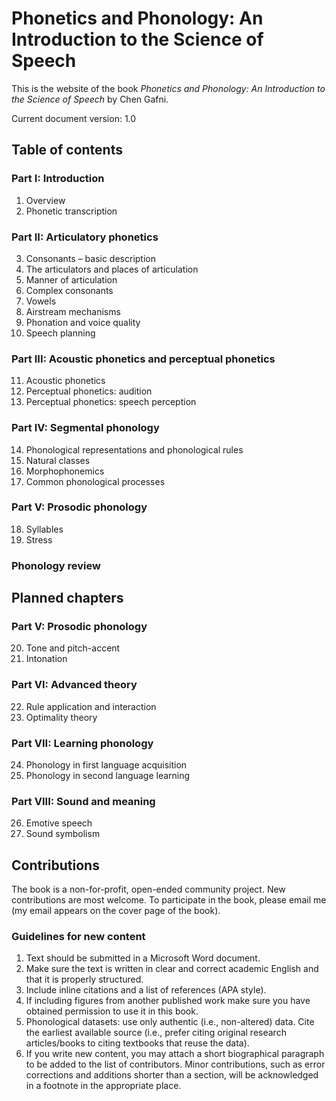 # Phonetics and Phonology: An Introduction to the Science of Speech
This is the website of the book _Phonetics and Phonology: An Introduction to the Science of Speech_ by Chen Gafni.

Current document version: 1.0

## Table of contents
### Part I: Introduction
1. Overview
2. Phonetic transcription

### Part II: Articulatory phonetics
3. Consonants – basic description
4. The articulators and places of articulation
5. Manner of articulation
6. Complex consonants
7. Vowels
8. Airstream mechanisms
9. Phonation and voice quality
10. Speech planning

### Part III: Acoustic phonetics and perceptual phonetics
11. Acoustic phonetics
12. Perceptual phonetics: audition
13. Perceptual phonetics: speech perception

### Part IV: Segmental phonology
14. Phonological representations and phonological rules
15. Natural classes
16. Morphophonemics
17. Common phonological processes

### Part V: Prosodic phonology
18. Syllables
19. Stress

### Phonology review

## Planned chapters
### Part V: Prosodic phonology
20. Tone and pitch-accent
21. Intonation

### Part VI: Advanced theory
22. Rule application and interaction
23. Optimality theory

### Part VII: Learning phonology
24. Phonology in first language acquisition
25. Phonology in second language learning

### Part VIII: Sound and meaning
26. Emotive speech
27. Sound symbolism

## Contributions
The book is a non-for-profit, open-ended community project. New contributions are most welcome.
To participate in the book, please email me (my email appears on the cover page of the book).
### Guidelines for new content
1. Text should be submitted in a Microsoft Word document.
2. Make sure the text is written in clear and correct academic English and that it is properly structured.
3. Include inline citations and a list of references (APA style).
4. If including figures from another published work make sure you have obtained permission to use it in this book.
5. Phonological datasets: use only authentic (i.e., non-altered) data. Cite the earliest available source (i.e., prefer citing original research articles/books to citing textbooks that reuse the data). 
6. If you write new content, you may attach a short biographical paragraph to be added to the list of contributors. Minor contributions, such as error corrections and additions shorter than a section, will be acknowledged in a footnote in the appropriate place.
